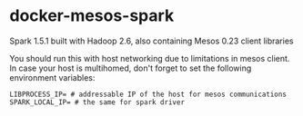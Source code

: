 # docker-mesos-spark

Spark 1.5.1 built with Hadoop 2.6, also containing Mesos 0.23 client libraries

You should run this with host networking due to limitations in mesos client.
In case your host is multihomed, don't forget to set the following environment variables:

```
LIBPROCESS_IP= # addressable IP of the host for mesos communications
SPARK_LOCAL_IP= # the same for spark driver
```
